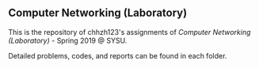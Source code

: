 ## Computer Networking (Laboratory)

This is the repository of chhzh123's assignments of *Computer Networking (Laboratory)* - Spring 2019 @ SYSU.

Detailed problems, codes, and reports can be found in each folder.